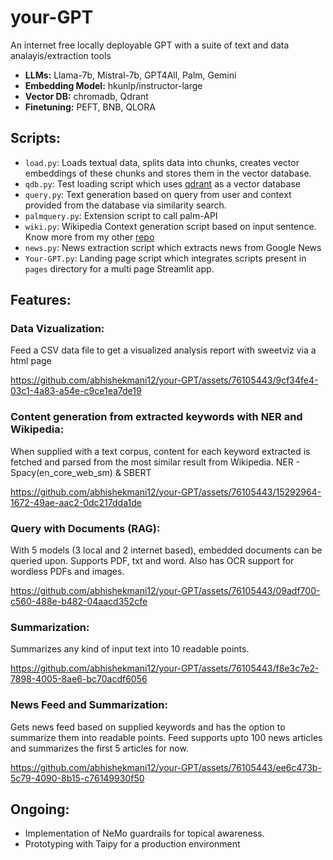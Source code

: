 # your-GPT
An internet free locally deployable GPT with a suite of text and data analayis/extraction tools

- **LLMs:** Llama-7b, Mistral-7b, GPT4All, Palm, Gemini
- **Embedding Model:** hkunlp/instructor-large
- **Vector DB:** chromadb, Qdrant
- **Finetuning:** PEFT, BNB, QLORA

## Scripts:

- `load.py`: Loads textual data, splits data into chunks, creates vector embeddings of these chunks and stores them in the vector database.
- `qdb.py`: Test loading script which uses [qdrant](https://github.com/qdrant/qdrant-client) as a vector database
- `query.py`: Text generation based on query from user and context provided from the database via similarity search.
- `palmquery.py`: Extension script to call palm-API
- `wiki.py`: Wikipedia Context generation script based on input sentence. Know more from my other [repo](https://github.com/abhishekmani12/Wiki-Content-Retriever)
- `news.py`: News extraction script which extracts news from Google News
- `Your-GPT.py`: Landing page script which integrates scripts present in `pages` directory for a multi page Streamlit app.

## Features:

### Data Vizualization:
Feed a CSV data file to get a visualized analysis report with sweetviz via a html page

https://github.com/abhishekmani12/your-GPT/assets/76105443/9cf34fe4-03c1-4a83-a54e-c9ce1ea7de19

### Content generation from extracted keywords with NER and Wikipedia:
When supplied with a text corpus, content for each keyword extracted is fetched and parsed from the most similar result from Wikipedia. NER - Spacy(en_core_web_sm) & SBERT

https://github.com/abhishekmani12/your-GPT/assets/76105443/15292964-1672-49ae-aac2-0dc217dda1de

### Query with Documents (RAG):
With 5 models (3 local and 2 internet based), embedded documents can be queried upon. Supports PDF, txt and word. Also has OCR support for wordless PDFs and images.

https://github.com/abhishekmani12/your-GPT/assets/76105443/09adf700-c560-488e-b482-04aacd352cfe

### Summarization:
Summarizes any kind of input text into 10 readable points.

https://github.com/abhishekmani12/your-GPT/assets/76105443/f8e3c7e2-7898-4005-8ae6-bc70acdf6056

### News Feed and Summarization:
Gets news feed based on supplied keywords and has the option to summarize them into readable points. Feed supports upto 100 news articles and summarizes the first 5 articles for now.

https://github.com/abhishekmani12/your-GPT/assets/76105443/ee6c473b-5c79-4090-8b15-c76149930f50

## Ongoing:
- Implementation of NeMo guardrails for topical awareness.
- Prototyping with Taipy for a production environment
